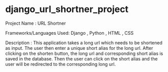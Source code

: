 # django_url_shortner_project

Project Name : URL Shortner

Frameworks/Languages Used: Django , Python , HTML , CSS

Description : This application takes a long url which needs to be shortened as input. The user then enter a unique short alias for the long url.
              After clicking on the shorten button, the long url and corresponding short alias is saved in the database.
              Then the user can click on the short alias and the user will be redirected to the corresponding long url.
